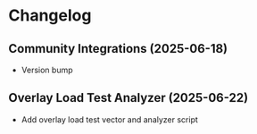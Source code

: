 # Changelog
## Community Integrations (2025-06-18)
- Version bump

## Overlay Load Test Analyzer (2025-06-22)
- Add overlay load test vector and analyzer script

